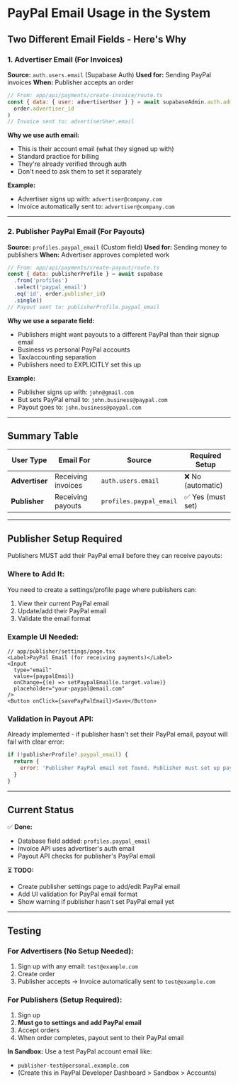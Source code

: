 # PayPal Email Usage in the System

## Two Different Email Fields - Here's Why

### 1. **Advertiser Email** (For Invoices)
**Source:** `auth.users.email` (Supabase Auth)
**Used for:** Sending PayPal invoices
**When:** Publisher accepts an order

```javascript
// From: app/api/payments/create-invoice/route.ts
const { data: { user: advertiserUser } } = await supabaseAdmin.auth.admin.getUserById(
  order.advertiser_id
)
// Invoice sent to: advertiserUser.email
```

**Why we use auth email:**
- This is their account email (what they signed up with)
- Standard practice for billing
- They're already verified through auth
- Don't need to ask them to set it separately

**Example:**
- Advertiser signs up with: `advertiser@company.com`
- Invoice automatically sent to: `advertiser@company.com`

---

### 2. **Publisher PayPal Email** (For Payouts)
**Source:** `profiles.paypal_email` (Custom field)
**Used for:** Sending money to publishers
**When:** Advertiser approves completed work

```javascript
// From: app/api/payments/create-payout/route.ts
const { data: publisherProfile } = await supabase
  .from('profiles')
  .select('paypal_email')
  .eq('id', order.publisher_id)
  .single()
// Payout sent to: publisherProfile.paypal_email
```

**Why we use a separate field:**
- Publishers might want payouts to a different PayPal than their signup email
- Business vs personal PayPal accounts
- Tax/accounting separation
- Publishers need to EXPLICITLY set this up

**Example:**
- Publisher signs up with: `john@gmail.com`
- But sets PayPal email to: `john.business@paypal.com`
- Payout goes to: `john.business@paypal.com`

---

## Summary Table

| User Type | Email For | Source | Required Setup |
|-----------|-----------|--------|----------------|
| **Advertiser** | Receiving invoices | `auth.users.email` | ❌ No (automatic) |
| **Publisher** | Receiving payouts | `profiles.paypal_email` | ✅ Yes (must set) |

---

## Publisher Setup Required

Publishers MUST add their PayPal email before they can receive payouts:

### Where to Add It:
You need to create a settings/profile page where publishers can:
1. View their current PayPal email
2. Update/add their PayPal email
3. Validate the email format

### Example UI Needed:
```tsx
// app/publisher/settings/page.tsx
<Label>PayPal Email (for receiving payments)</Label>
<Input 
  type="email"
  value={paypalEmail}
  onChange={(e) => setPaypalEmail(e.target.value)}
  placeholder="your-paypal@email.com"
/>
<Button onClick={savePayPalEmail}>Save</Button>
```

### Validation in Payout API:
Already implemented - if publisher hasn't set their PayPal email, payout will fail with clear error:
```javascript
if (!publisherProfile?.paypal_email) {
  return { 
    error: 'Publisher PayPal email not found. Publisher must set up payment info.'
  }
}
```

---

## Current Status

✅ **Done:**
- Database field added: `profiles.paypal_email`
- Invoice API uses advertiser's auth email
- Payout API checks for publisher's PayPal email

⏳ **TODO:**
- Create publisher settings page to add/edit PayPal email
- Add UI validation for PayPal email format
- Show warning if publisher hasn't set PayPal email yet

---

## Testing

### For Advertisers (No Setup Needed):
1. Sign up with any email: `test@example.com`
2. Create order
3. Publisher accepts → Invoice automatically sent to `test@example.com`

### For Publishers (Setup Required):
1. Sign up
2. **Must go to settings and add PayPal email**
3. Accept orders
4. When order completes, payout sent to their PayPal email

**In Sandbox:** Use a test PayPal account email like:
- `publisher-test@personal.example.com`
- (Create this in PayPal Developer Dashboard > Sandbox > Accounts)

